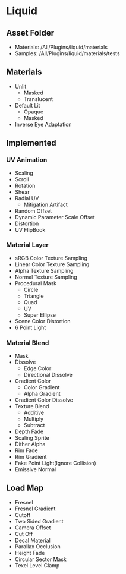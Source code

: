 # Liquid

## Asset Folder
- Materials: /All/Plugins/liquid/materials
- Samples: /All/Plugins/liquid/materials/tests
## Materials
- Unlit
    - Masked
    - Translucent
- Default Lit
    - Opaque
    - Masked
- Inverse Eye Adaptation
## Implemented
### UV Animation
- Scaling
- Scroll
- Rotation
- Shear
- Radial UV
    - Mitigation Artifact
- Random Offset
- Dynamic Parameter Scale Offset
- Distortion
- UV FlipBook
### Material Layer
- sRGB Color Texture Sampling
- Linear Color Texture Sampling
- Alpha Texture Sampling
- Normal Texture Sampling
- Procedural Mask
    - Circle
    - Triangle
    - Quad
    - UV
    - Super Ellipse
- Scene Color Distortion
- 6 Point Light
### Material Blend
- Mask
- Dissolve
    - Edge Color
    - Directional Dissolve
- Gradient Color
    - Color Gradient
    - Alpha Gradient
- Gradient Color Dissolve
- Texture Blend
    - Additive
    - Multiply
    - Subtract
- Depth Fade
- Scaling Sprite
- Dither Alpha
- Rim Fade
- Rim Gradient
- Fake Point Light(Ignore Collision)
- Emissive Normal
## Load Map
- Fresnel
- Fresnel Gradient
- Cutoff
- Two Sided Gradient
- Camera Offset
- Cut Off
- Decal Material
- Parallax Occlusion
- Height Fade
- Circular Sector Mask
- Texel Level Clamp